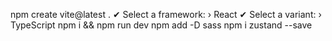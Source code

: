 npm create vite@latest .
✔ Select a framework: › React
✔ Select a variant: › TypeScript
npm i && npm run dev
npm add -D sass
npm i zustand --save